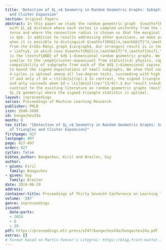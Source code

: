 ```yaml
---
title: 'Detection of $L_∞$ Geometry in Random Geometric Graphs: Suboptimality of Triangles
  and Cluster Expansion'
section: Original Papers
abstract: In this paper we study the random geometric graph  $\mathsf{RGG}(n,\mathbb{T}^d,\mathsf{Unif},\sigma^q_p,p)$
  with $L_q$ distance where each vertex is sampled uniformly from the $d$-dimensional
  torus and where the connection radius is chosen so that the marginal edge probability
  is $p$. In addition to results addressing other questions, we make progress on determining
  when it is possible to distinguish $\mathsf{RGG}(n,\mathbb{T}^d,\mathsf{Unif},\sigma^q_p,p)$
  from the Erdős-Rényi graph $\ergraph$. Our strongest result is in the setting $q
  = \infty$, in which case $\mathsf{RGG}(n,\mathbb{T}^d,\mathsf{Unif},\sigma^q_p,p)$
  is the \textsf{AND} of $d$ 1-dimensional random geometric graphs. We derive a formula
  similar to the \emph{cluster-expansion} from statistical physics, capturing the
  compatibility of subgraphs from each of the $d$ 1-dimensional copies, and use it
  to bound the signed expectations of small subgraphs. We show that counting signed
  4-cycles is optimal among all low-degree tests, succeeding with high probability
  if and only if $d = \tilde{o}(np).$ In contrast, the signed triangle test is suboptimal
  and only succeeds when $d = \tilde{o}((np)^{3/4}).$ Our result stands in  sharp
  contrast to the existing literature on random geometric graphs (mostly focused on
  $L_2$ geometry) where the signed triangle statistic is optimal.
layout: inproceedings
series: Proceedings of Machine Learning Research
publisher: PMLR
issn: 2640-3498
id: bangachev24a
month: 0
tex_title: "{Detection of $L_∞$ Geometry in Random Geometric Graphs: Suboptimality
  of Triangles and Cluster Expansion}"
firstpage: 427
lastpage: 497
page: 427-497
order: 427
cycles: false
bibtex_author: Bangachev, Kiril and Bresler, Guy
author:
- given: Kiril
  family: Bangachev
- given: Guy
  family: Bresler
date: 2024-06-29
address:
container-title: Proceedings of Thirty Seventh Conference on Learning Theory
volume: '247'
genre: inproceedings
issued:
  date-parts:
  - 2024
  - 6
  - 29
pdf: https://proceedings.mlr.press/v247/bangachev24a/bangachev24a.pdf
extras: []
# Format based on Martin Fenner's citeproc: https://blog.front-matter.io/posts/citeproc-yaml-for-bibliographies/
---
```

